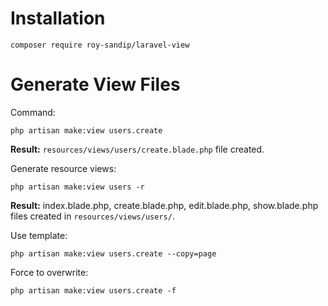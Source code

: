 # Installation
```
composer require roy-sandip/laravel-view
```

# Generate View Files

Command:

```
php artisan make:view users.create
```

**Result:** ``resources/views/users/create.blade.php`` file created.

Generate resource views: 

```
php artisan make:view users -r
```
**Result:** index.blade.php, create.blade.php, edit.blade.php, show.blade.php files created in ``resources/views/users/``.

Use template:
```
php artisan make:view users.create --copy=page
```

Force to overwrite:
```
php artisan make:view users.create -f
```


